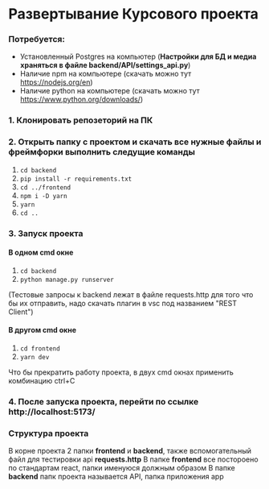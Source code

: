 # Развертывание Курсового проекта 
### Потребуется: 
* Установленный Postgres на компьютер (**Настройки для БД и медиа храняться в файле backend/API/settings_api.py**)
* Наличие npm на компьютере (скачать можно тут https://nodejs.org/en)
* Наличие python на компьютере (скачать можно тут https://www.python.org/downloads/)
  
### 1. Клонировать репозеторий на ПК
### 2. Открыть папку с проектом и скачать все нужные файлы и фреймфорки выполнить следущие команды  
1. ```cd backend ```
2. ```pip install -r requirements.txt```
3. ```cd ../frontend```
4. ```npm i -D yarn```
5. ```yarn```
6. ```cd .. ```

### 3. Запуск проекта
#### В одном cmd окне
1. ```cd backend```
2. ```python manage.py runserver```
  
(Тестовые запросы к backend лежат в файле requests.http для того что бы их отправить, надо скачать плагин в vsc под названием "REST Client")

#### В другом cmd окне
1. ```cd frontend```
2. ```yarn dev```

   
Что бы прекратить работу проекта, в двух cmd окнах применить комбинацию ctrl+C

### 4. После запуска проекта, перейти по ссылке http://localhost:5173/

### Структура проекта
  В корне проекта 2 папки **frontend** и **backend**, также вспомогательный файл для тестировки api **requests.http**
  В папке **frontend** все постороено по стандартам react, папки именуюся должным образом
  В папке **backend** папк проекта называется API, папка приложения app

